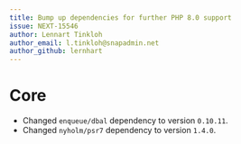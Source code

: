```yaml
---
title: Bump up dependencies for further PHP 8.0 support
issue: NEXT-15546
author: Lennart Tinkloh
author_email: l.tinkloh@snapadmin.net 
author_github: lernhart
---
```

# Core
* Changed `enqueue/dbal` dependency to version `0.10.11`.
* Changed `nyholm/psr7` dependency to version `1.4.0`.
